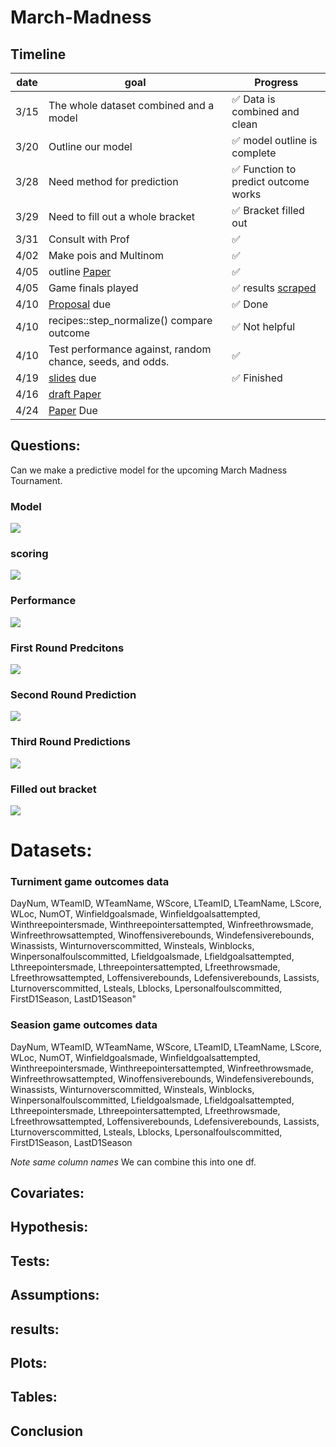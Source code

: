 # March-Madness

## Timeline
| date | goal | Progress|
| ---- | ---- | --- |
| 3/15 | The whole dataset combined and a model | :white_check_mark: Data is combined and clean  |
| 3/20 | Outline our model | :white_check_mark:  model outline is complete  |
| 3/28 |Need method for prediction| :white_check_mark:  Function to predict outcome works |
| 3/29 | Need to fill out a whole bracket | :white_check_mark:  Bracket filled out  |
| 3/31 | Consult with Prof |  :white_check_mark:  |
| 4/02 | Make pois and Multinom |  :white_check_mark:  |
| 4/05 | outline [Paper](https://github.com/despresj/March-Madness/blob/main/paper/paper.pdf)  |  :white_check_mark:  |
| 4/05 | Game finals played | :white_check_mark:  results [scraped](https://github.com/despresj/March-Madness/blob/main/R/scrape_finals.R) |
| 4/10 | [Proposal](https://github.com/despresj/March-Madness/blob/main/proposal/proposal.pdf) due | :white_check_mark: Done  |
| 4/10 | recipes::step_normalize() compare outcome | :white_check_mark: Not helpful|
| 4/10 | Test performance against, random chance, seeds, and odds. | :white_check_mark:  |
| 4/19 | [slides](https://github.com/despresj/March-Madness/blob/main/slides/slides.Rmd) due | :white_check_mark: Finished  |
| 4/16 | [draft Paper](https://github.com/despresj/March-Madness/blob/main/paper/paper.pdf) | |   :white_check_mark: draft finished |
| 4/24 | [Paper](https://github.com/despresj/March-Madness/blob/main/paper/paper.pdf) Due| |  :white_check_mark:   Finished!|
## Questions:

Can we make a predictive model for the upcoming March Madness Tournament.

### Model

![](https://i.imgur.com/QY9tZK8.png)

### scoring

![](https://i.imgur.com/AYQ71Qy.png)

### Performance

![](https://i.imgur.com/ixDfdoU.png)


### First Round Predcitons
![](https://i.imgur.com/KG9rI9z.png)
### Second Round Prediction
![](https://i.imgur.com/0xgl8nh.png)
### Third Round Predictions
![](https://i.imgur.com/mEuNcPl.png)

### Filled out bracket
![](https://i.imgur.com/dCyHFlc.png)


# Datasets:
### Turniment game outcomes data
DayNum, WTeamID, WTeamName, WScore, LTeamID, LTeamName, LScore, WLoc, NumOT, Winfieldgoalsmade, Winfieldgoalsattempted, Winthreepointersmade, Winthreepointersattempted, Winfreethrowsmade, Winfreethrowsattempted, Winoffensiverebounds, Windefensiverebounds, Winassists, Winturnoverscommitted, Winsteals, Winblocks, Winpersonalfoulscommitted, Lfieldgoalsmade, Lfieldgoalsattempted, Lthreepointersmade, Lthreepointersattempted, Lfreethrowsmade, Lfreethrowsattempted, Loffensiverebounds, Ldefensiverebounds, Lassists, Lturnoverscommitted, Lsteals, Lblocks, Lpersonalfoulscommitted, FirstD1Season, LastD1Season"

### Seasion game outcomes data 
DayNum, WTeamID, WTeamName, WScore, LTeamID, LTeamName, LScore, WLoc, NumOT, Winfieldgoalsmade, Winfieldgoalsattempted, Winthreepointersmade, Winthreepointersattempted, Winfreethrowsmade, Winfreethrowsattempted, Winoffensiverebounds, Windefensiverebounds, Winassists, Winturnoverscommitted, Winsteals, Winblocks, Winpersonalfoulscommitted, Lfieldgoalsmade, Lfieldgoalsattempted, Lthreepointersmade, Lthreepointersattempted, Lfreethrowsmade, Lfreethrowsattempted, Loffensiverebounds, Ldefensiverebounds, Lassists, Lturnoverscommitted, Lsteals, Lblocks, Lpersonalfoulscommitted, FirstD1Season, LastD1Season

*Note same column names*
We can combine this into one df.

## Covariates:

## Hypothesis:

## Tests:

## Assumptions:

## results:

## Plots:

## Tables:

## Conclusion
